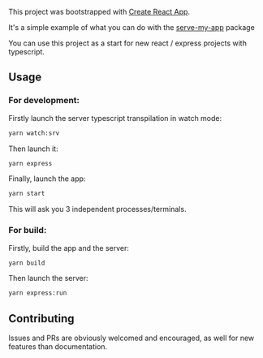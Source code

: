 This project was bootstrapped with [Create React App](https://github.com/facebook/create-react-app).

It's a simple example of what you can do with the [serve-my-app](https://github.com/mathieutu/serve-my-app) package 

You can use this project as a start for new react / express projects with typescript.

## Usage
### For development:

Firstly launch the server typescript transpilation in watch mode:
```bash
yarn watch:srv
```

Then launch it:
```bash
yarn express
```

Finally, launch the app:
```bash
yarn start
```

This will ask you 3 independent processes/terminals.

### For build:

Firstly, build the app and the server:
```bash
yarn build
```

Then launch the server:
```bash
yarn express:run
```

## Contributing
Issues and PRs are obviously welcomed and encouraged, as well for new features than documentation.
